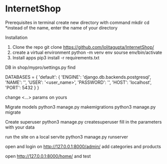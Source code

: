 # InternetShop
Prerequisites
in terminal create new directory
with command 
  mkdir <directory name> 
  cd <directory name> 
 *instead of the name, enter the name of your directory 
 
 
Installation
1. Clone the repo
  git clone https://github.com/lolitagupta/InternetShop/
2. create a virtual environment 
  python -m venv env
  sourse env/bin/activate
3. Install apps
  pip3 install -r requirements.txt

DB
in shop/mypro/settings.py find 
  
DATABASES = {
  'default': {
      'ENGINE': 'django.db.backends.postgresql',
      'NAME': '<db _name>',
      'USER': '<user_name>',
      'PASSWORD': '<pass>',
      'HOST': 'localhost',
      'PORT': 5432
  }
}
  
change <...> params on yours

Migrate models
  python3 manage.py makemigrations
  python3 manage.py migrate

Create superuser
  python3 manage.py createsuperuser
fill in the parameters with your data 

run the site on a local servite 
 python3 manage.py runserver

open and login on
  http://127.0.0.1:8000/admin/ 
add categories and products

open 
  http://127.0.0.1:8000/home/
and test
